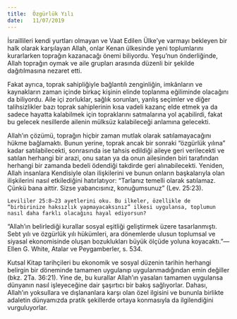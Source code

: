 ```yaml
---
title:  Özgürlük Yılı
date:   11/07/2019
---
```


İsraillileri kendi yurtları olmayan ve Vaat Edilen Ülke’ye varmayı bekleyen bir halk olarak karşılayan Allah, onlar Kenan ülkesinde yeni toplumlarını kurarlarken toprağın kazanacağı önemi biliyordu. Yeşu’nun önderliğinde, Allah toprağın oymak ve aile grupları arasında düzenli bir şekilde dağıtılmasına nezaret etti.

Fakat ayrıca, toprak sahipliğiyle bağlantılı zenginliğin, imkânların ve kaynakların zaman içinde birkaç kişinin elinde toplanma eğiliminde olacağını da biliyordu. Aile içi zorluklar, sağlık sorunları, yanlış seçimler ve diğer talihsizlikler bazı toprak sahiplerinin kısa vadeli kazanç elde etmek ya da sadece hayatta kalabilmek için topraklarını satmalarına yol açabilirdi, fakat bu gelecek nesillerde ailenin mülksüz kalabileceği anlamına gelecekti.

Allah’ın çözümü, toprağın hiçbir zaman mutlak olarak satılamayacağını hükme bağlamaktı. Bunun yerine, toprak ancak bir sonraki “özgürlük yılına” kadar satılabilecekti, sonrasında ise tahsis edildiği aileye geri verilecekti ve satılan herhangi bir arazi, onu satan ya da onun ailesinden biri tarafından herhangi bir zamanda bedeli ödendiği takdirde geri alınabilecekti. Yeniden, Allah insanlara Kendisiyle olan ilişkilerini ve bunun onların başkalarıyla olan ilişkilerini nasıl etkilediğini hatırlatıyor: “Tarlanız temelli olarak satılamaz. Çünkü bana aittir. Sizse yabancısınız, konuğumsunuz” (Lev. 25:23).

`Levililer 25:8–23 ayetlerini oku. Bu ilkeler, özellikle de “birbirinize haksızlık yapmayacaksınız” ilkesi uygulansa, toplumun nasıl daha farklı olacağını hayal ediyorsun?`

“Allah’ın belirlediği kurallar sosyal eşitliği geliştirmek üzere tasarlanmıştı. Sebt yılı ve özgürlük yılı hükümleri, ara dönemlerde ulusun toplumsal ve siyasal ekonomisinde oluşan bozuklukları büyük ölçüde yoluna koyacaktı.”—Ellen G. White, Atalar ve Peygamberler, s. 534.

Kutsal Kitap tarihçileri bu ekonomik ve sosyal düzenin tarihin herhangi belirgin bir döneminde tamamen uygulanıp uygulanmadığından emin değiller (bkz. 2Ta. 36:21). Yine de, bu kurallar Allah’ın yasaları tamamen uygulansa dünyanın nasıl işleyeceğine dair şaşırtıcı bir bakış sağlıyorlar. Dahası, Allah’ın yoksullara ve dışlananlara karşı olan özel ilgisini ve bununla birlikte adaletin dünyamızda pratik şekillerde ortaya konmasıyla da ilgilendiğini vurguluyorlar.